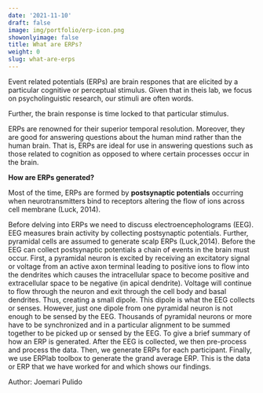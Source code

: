 ```yaml
---
date: '2021-11-10'
draft: false
image: img/portfolio/erp-icon.png
showonlyimage: false
title: What are ERPs?
weight: 0
slug: what-are-erps
---
```


Event related potentials (ERPs) are  brain respones that are elicited by a particular cognitive or perceptual stimulus. Given that in theis lab, we focus on psycholinguistic research, our stimuli are often words.

<!--more-->
Further, the brain response is time locked to that particular stimulus.

ERPs are renowned for their superior temporal resolution. Moreover, they are good for answering questions about the human mind rather than the human brain. That is, ERPs are ideal for use in answering questions such as those related to cognition as opposed to where certain processes occur in the brain.

**How are ERPs generated?**

Most of the time, ERPs are formed by **postsynaptic potentials** occurring when neurotransmitters bind to receptors altering the flow of ions across cell membrane (Luck, 2014).

Before delving into ERPs we need to discuss  electroencepholograms (EEG). EEG measures brain activity by collecting postsynaptic potentials. Further, pyramidal cells are assumed to generate scalp ERPs (Luck,2014). Before the EEG can collect postsynaptic potentials a chain of events in the brain must occur. First, a pyramidal neuron is excited by receiving an excitatory signal or voltage from an active axon terminal leading to positive ions to flow into the dendrites which causes the intracellular space to become positive and extracellular space to be negative (in apical dendrite). Voltage will continue to flow through the neuron and exit through the cell body and basal dendrites. Thus, creating a small dipole. This dipole is what the EEG collects or senses. However, just one dipole from one pyramidal neuron is not enough to be sensed by the EEG. Thousands of pyramidal neurons or more have to be synchronized and in a particular alignment to be summed together to be picked up or sensed by the EEG. To give a brief summary of how an ERP is generated. After the EEG is collected, we then pre-process and process the data. Then, we generate ERPs for each participant. Finally, we use ERPlab toolbox to generate the grand average ERP. This is the data or ERP that we have worked for and which shows our findings.

Author: Joemari Pulido